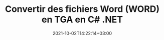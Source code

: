 ---
############################# Static ############################
layout: "autogen-gist"
date: 2021-10-02T14:22:14+03:00
draft: false
path: "fr/total/net/conversion/word-to-tga/"
other_out_formats: "PDF DOC DOCX DOCM DOT DOTX DOTM TXT RTF HTML HTM MHTML MHT XLS XLSX XLSM XLSB XLT XLTX XLTM XLAM CSV TSV DIF SXC FODS PPT PPTX PPS PPSX PPSM POT POTX PPTM POTM ODT OTT OTP ODP ODS EMZ WMZ SVG SVGZ XPS TEX DCM WMF EMF BMP PNG GIF JPEG TIFF ICO WEBP JP2 TGA PSB PSD EPUB MD FODP JPG"
ad_headline: "Convertir WORD en TGA | .RAPPORTER"
ad_description: "La solution de conversion de documents WORD vers TGA la plus précise pour vos applications .NET."

############################# Head ############################
head_title: "Convertir WORD en TGA en C# ASP.NET | Conversion de documents Word .NET"
head_description: "API de conversion de documents de traitement de texte .NET. Convertissez WORD en TGA et plus de 100 autres images et formats de fichiers dans les applications .NET (C#, VB.NET, ASP.NET et .NET Core). Affichez le document TGA converti en tant que visualiseur HTML."

############################# Header ############################
title: "Convertir des fichiers Word (WORD) en TGA en C# .NET"
description: "Convertissez par programmation WORD (fichiers Word) en TGA dans les applications C# VB.NET et ASP.NET à l'aide de fonctionnalités de conversion de documents flexibles qui vous permettent de personnaliser l'apparence du document résultant. Convertissez tous les formats de documents de traitement de texte populaires en feuilles de calcul Excel, présentations PowerPoint, PDF, Photoshop, eBook, Web et formats de fichier image. L'API de conversion .NET native offre plusieurs options de conversion de document pour convertir l'intégralité du document ou choisir des pages spécifiques du fichier de document source en fonction des numéros de page ou des plages de pages sélectives et convertir facilement en un format de document pris en charge."

############################# SubMenu ############################
submenu:
    enable: false

############################# Content ############################
content:
    enable: true
    block:
    - title_left: "Comment convertir WORD en TGA en C# .NET"
      content_left: |
          Suivez ces étapes simples pour convertir WORD en TGA dans .NET. Affichez le document TGA converti tel quel ou rendez-le et affichez-le au format HTML sans utiliser de logiciel externe.

          -   Créer un objet **Converter** pour convertir le document WORD
          -   Définir les options de conversion pour le format TGA
          -   Appelez la méthode **Convert** de l'instance de classe **Converter** pour la conversion en TGA
          -   Définir les options du visualiseur HTML
          -   Créez un objet **Viewer** pour afficher le TGA converti au format HTML
          
      title_right: "Téléchargements et instructions d'installation"
      content_right: |
          Vous avez besoin des espaces de noms `GroupDocs.Conversion` et `GroupDocs.Viewer` pour convertir les formats de fichiers Word en une large gamme d'images et de types de documents tels que PDF, Microsoft Office (Word, Excel, PowerPoint, Project, Outlook), OpenDocument, HTML et Schémas CAO. Découvrez d'autres [API .NET pour les documents Office](https://products.conholdate.com/fr/total/net/) proposées par Conholdate.Total.
          
          Obtenez les fichiers d'assemblage respectifs à partir des [téléchargements] (https://downloads.conholdate.com/total/net) ou récupérez l'ensemble du package à partir de [Nuget] (https://www.nuget.org/packages/Conholdate.Total/) pour ajouter `Conholdate.Total for .NET` directement dans votre espace de travail.
          
      gisthash: "4f311c07ae9ee691b8afb7960aa6c806"
      gistfile: "word-to-pdf-conversion.cs"

    - title_left: "Ajouter un texte ou un filigrane d'image à TGA en C#"
      content_left: |
          Convertissez avec précision les documents (WORD en TGA) exactement comme le fichier d'origine et appliquez des filigranes de texte ou d'image aux pages de document converties à l'aide de C# .NET.

          -   Créer un objet **Converter** pour convertir le document WORD
          -   Créer une nouvelle instance de la classe **WatermarkOptions**
          -   Spécifiez les propriétés du filigrane (couleur, largeur, texte, image, etc.)
          -   Instanciez la bonne classe **ConvertOptions**
          -   Définir la propriété **Watermark** de l'instance **ConvertOptions**
          -   Appelez la méthode **Convert** de l'instance de classe **Converter** pour la conversion en TGA
        
      title_right: "Extraction d'informations sur les documents sources"
      content_right: |
          La fonction d'extraction d'informations sur les documents permet non seulement d'obtenir les informations de base sur le fichier du document source, mais elle prend également en charge l'extraction de certaines informations précieuses spécifiques au format de fichier, telles que les dates de début et de fin du projet d'un fichier Microsoft Project, toute restriction d'impression sur un document PDF, liste des dossiers contenus dans un fichier de données Outlook, etc.

          Convertissez les formats de fichiers de documents populaires sur différents systèmes d'exploitation tels que Windows, Linux ou macOS tout en utilisant des plates-formes telles que Windows Azure, Mono et Xamarin.
          
      gisthash: "a15affe15284876ce010a315a09da1f0"
      gistfile: "convert-word-to-pdf-and-add-text-watermark-to-converted-pdf.cs"

    - title_left: "Convertir un mot protégé par mot de passe en PDF"
      content_left: |
          La conversion de documents protégés par mot de passe dans .NET est maintenant plus facile avec Conholdate.Total pour les API .NET. Ajoutez simplement quelques lignes de code C# et convertissez précisément un document Microsoft Word protégé par un mot de passe en un fichier PDF sans utiliser de logiciel externe.

          -   Définissez **LoadOptions** et définissez le mot de passe à partir des options de chargement spécifiques au document
          -   Créer un objet **Converter** pour convertir un document Word
          -   Instancier la classe **PdfConvertOptions**
          -   Appelez la méthode **Convert** de l'instance de classe **Converter** pour la conversion en PDF
          
      title_right: "Charger et convertir des documents situés à distance"
      content_right: |
          À l'aide de Conholdate.Total pour .NET, les développeurs peuvent charger et convertir des documents à partir de divers emplacements distants et de ressources de stockage de documents dans le cloud telles qu'Amazon S3, Microsoft Azure Blob, FTP, un disque local, un flux ou une simple URL. Il vous suffit de spécifier la méthode pour obtenir le flux de documents situé à distance, puis de le transmettre à la classe Converter en tant que constructeur.
          
          Les API Conholdate.Total pour .NET sont natives pour Windows Forms, ASP.NET, WPF, WCF ou tout type d'application basée sur .NET Framework 2.0 ou version ultérieure.
          
      gisthash: "3b7541492166a47d49ca85c55b531055"
      gistfile: "convert-password-protected-word-to-pdf.cs"

############################# About Formats ############################
about_formats:
    enable: false
############################# More Formats ############################
more_formats:
    enable: true
    auto: false
    other_out_formats: PDF DOC DOCX DOCM DOT DOTX DOTM TXT RTF HTML HTM MHTML MHT XLS XLSX XLSM XLSB XLT XLTX XLTM XLAM CSV TSV DIF SXC FODS PPT PPTX PPS PPSX PPSM POT POTX PPTM POTM ODT OTT OTP ODP ODS EMZ WMZ SVG SVGZ XPS TEX DCM WMF EMF BMP PNG GIF JPEG TIFF ICO WEBP JP2 TGA PSB PSD EPUB MD FODP JPG
############################# Back to top ###############################
back_to_top:
  enable: true
---
